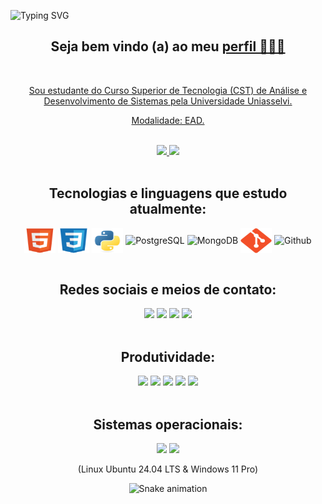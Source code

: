 <div>
  
 ![Typing SVG](https://readme-typing-svg.demolab.com?font=Fira+Code&size=45&pause=230&color=1e90ff&center=true&vCenter=true&width=1000&lines=Olá!+Eu+sou+o+Juarez+🫡\;Sou+um+desenvolvedor+Back-End+👨🏻‍💻+\;Busco+uma+oportunidade+de+estágio.😁+)

  <h2 align="center">
   Seja bem vindo (a) ao meu <a href="https://www.linkedin.com/in/juarez-wesley">perfil 🙋🏻‍♂️
  </h2><br>
  
  <p align="center">
    Sou estudante do Curso Superior de Tecnologia (CST) de Análise e Desenvolvimento de Sistemas pela Universidade Uniasselvi.
     </p>
     <p align="center">Modalidade: EAD.</p><br>
  
</div>

<div align="center">
  <a href="https://github.com/juarezwesley">
    <img height="170em" src="https://github-readme-stats.vercel.app/api?username=juarezwesley&count_private=true&include_all_commits=true&show_icons=true&theme=dark&hide_border=false&title_color=1e90ff&icon_color=32CD32&text_color=1e90ff&bg_color=2d1117"/>
    <img height="170em" src="https://github-readme-stats.vercel.app/api/top-langs/?username=juarezwesley&theme=dark&hide_border=false&title_color=1e90ff&text_color=1e90ff&bg_color=2d1117&&layout=compact"/>
  </a>
</div><br>
 
   <h2 align="center">Tecnologias e linguagens que estudo atualmente:</h1>
 
<div align="center" valign="top">
  <img align="center" alt="HTML5" height="40" width="50" src="https://raw.githubusercontent.com/devicons/devicon/master/icons/html5/html5-original.svg">
  <img align="center" alt="CSS3" height="40" width="50" src="https://raw.githubusercontent.com/devicons/devicon/master/icons/css3/css3-original.svg">
   <img align="center" alt="Python" height="40" width="50" src="https://raw.githubusercontent.com/devicons/devicon/master/icons/python/python-original.svg">
  <img align="center" alt="PostgreSQL" height="40" width="50" src="https://upload.wikimedia.org/wikipedia/commons/2/29/Postgresql_elephant.svg">
  <img align="center" alt="MongoDB" height="40" width="50" src="https://www.svgrepo.com/show/331488/mongodb.svg">
  <img align="center" alt="Git" height="40" width="50" src="https://raw.githubusercontent.com/devicons/devicon/master/icons/git/git-original.svg">
  <img align="center" alt="Github" height="40" width="50" src="https://cdn.worldvectorlogo.com/logos/github-icon-2.svg">
</div><br>

<h2 align="center">
  Redes sociais e meios de contato:
</h2>

<div align="center">
  <a href="https://www.instagram.com/juarezweslley/" target="_blank"><img src="https://img.shields.io/badge/-Instagram-%23E4405F?style=for-the-badge&logo=instagram&logoColor=white" target="_blank"></a>
  <a href="https://www.linkedin.com/in/juarez-wesley/" target="_blank"><img src="https://img.shields.io/badge/-LinkedIn-%230077B5?style=for-the-badge&logo=linkedin&logoColor=white" target="_blank"></a> 
  <a href="mailto:juniormonte22@gmail.com"><img src="https://img.shields.io/badge/-Gmail-%23333?style=for-the-badge&logo=gmail&logoColor=white" target="_blank"></a>
  <a href="https://wa.me/+5511989504174"><img src="https://img.shields.io/badge/WhatsApp-25D366?style=for-the-badge&logo=whatsapp&logoColor=white" target="_blank"></a>
</div><br>

<h2 align="center">Produtividade:</h2>

<div align="center">
  <img src="https://img.shields.io/badge/VS%20CODE-%230077B5?style=for-the-badge&logo=visualstudiocode&logoColor=white" />
 <img src="https://img.shields.io/badge/Microsoft_Word-2B579A?style=for-the-badge&logo=microsoft-word&logoColor=white" />
 <img src="https://img.shields.io/badge/Microsoft_Excel-217346?style=for-the-badge&logo=microsoft-excel&logoColor=white"/>
 <img src="https://img.shields.io/badge/Notion-000000?style=for-the-badge&logo=notion&logoColor=white"/>
 <img src="https://img.shields.io/badge/Canva-%2300C4CC.svg?&style=for-the-badge&logo=Canva&logoColor=white" />
</div><br>

<h2 align="center">Sistemas operacionais:</h2>

<div align="center">
  <img src="https://img.shields.io/badge/Linux-FCC624?style=for-the-badge&logo=linux&logoColor=black" />
  <img src="https://img.shields.io/badge/Windows-0078D6?style=for-the-badge&logo=windows&logoColor=white" />
</div>
<p align="center">(Linux Ubuntu 24.04 LTS & Windows 11 Pro)</p>

<div align="center">

  ![Snake animation](https://github.com/danielbped/danielbped/blob/output/github-contribution-grid-snake.svg)
  
</div><br>

